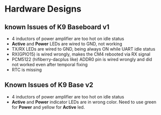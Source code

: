 # Hardware Designs

## known Issues of K9 Baseboard v1

* 4 inductors of power amplifier are too hot on idle status
* **Active** and **Power** LEDs are wired to GND, not working
* TX/RX LEDs are wired to GND, being always ON while UART idle status
* RX(GPIO15) is wired wrongly, makes the CM4 rebooted via RX signal
* PCM5122 (hifiberry-dacplus like) ADDR0 pin is wired wrongly and did not worked even after temporal fixing
* RTC is missing


## Known Issues of K9 Base v2

* 4 inductors of power amplifier are too hot on idle status
* **Active** and **Power** indicator LEDs are in wrong color. Need to use green for **Power** and yellow for **Active** led.
